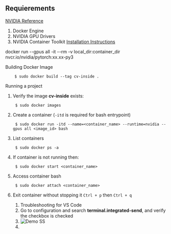 
## Requierements 
[NVIDIA Reference](https://catalog.ngc.nvidia.com/orgs/nvidia/containers/pytorch)
1. Docker Engine
2. NVIDIA GPU Drivers
3. NVIDIA Container Toolkit [Installation Instructions]("https://docs.nvidia.com/datacenter/cloud-native/container-toolkit/install-guide.html#docker")


docker run --gpus all -it --rm -v local_dir:container_dir nvcr.io/nvidia/pytorch:xx.xx-py3

   
Building Docker Image

        $ sudo docker build --tag cv-inside .

Running a project
1. Verify the image **cv-inside** exists:

        $ sudo docker images

2. Create a container (<code>-itd</code> is required for bash entrypoint)

        $ sudo docker run -itd --name=<container_name> --runtime=nvidia --gpus all <image_id> bash

3. List containers

        $ sudo docker ps -a

4. If container is not running then:

        $ sudo docker start <container_name>

5. Access container bash
   
        $ sudo docker attach <container_name>

6. Exit container without stopping it <code>Ctrl + p</code> then <code>Ctrl + q</code>
   1. Troubleshooting for VS Code
   2. Go to configuration and search **terminal.integrated-send**, and verify the checkbox is checked
   3. ![Demo SS](https://s3.us-west-2.amazonaws.com/secure.notion-static.com/46759b3f-eceb-4943-8f5d-1cb4a5122ec3/Untitled.png?X-Amz-Algorithm=AWS4-HMAC-SHA256&X-Amz-Content-Sha256=UNSIGNED-PAYLOAD&X-Amz-Credential=AKIAT73L2G45EIPT3X45%2F20230227%2Fus-west-2%2Fs3%2Faws4_request&X-Amz-Date=20230227T014440Z&X-Amz-Expires=86400&X-Amz-Signature=419613ca0ac870af3b4a2bd6b25a8ad74b2c2dfd7f186a3b7fcb09994e469e08&X-Amz-SignedHeaders=host&response-content-disposition=filename%3D%22Untitled.png%22&x-id=GetObject "Configuration VS Code")
   4. 
